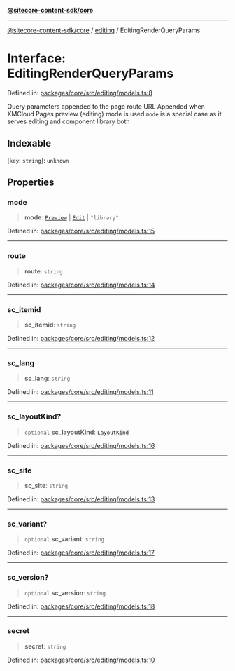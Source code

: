 [**@sitecore-content-sdk/core**](../../README.md)

***

[@sitecore-content-sdk/core](../../README.md) / [editing](../README.md) / EditingRenderQueryParams

# Interface: EditingRenderQueryParams

Defined in: [packages/core/src/editing/models.ts:8](https://github.com/Sitecore/xmc-jss-dev/blob/a044b326cf7fdf7e220ec3cd173873f1315ba099/packages/core/src/editing/models.ts#L8)

Query parameters appended to the page route URL
Appended when XMCloud Pages preview (editing) mode is used
`mode` is a special case as it serves editing and component library both

## Indexable

\[`key`: `string`\]: `unknown`

## Properties

### mode

> **mode**: [`Preview`](../../layout/enumerations/LayoutServicePageState.md#preview) \| [`Edit`](../../layout/enumerations/LayoutServicePageState.md#edit) \| `"library"`

Defined in: [packages/core/src/editing/models.ts:15](https://github.com/Sitecore/xmc-jss-dev/blob/a044b326cf7fdf7e220ec3cd173873f1315ba099/packages/core/src/editing/models.ts#L15)

***

### route

> **route**: `string`

Defined in: [packages/core/src/editing/models.ts:14](https://github.com/Sitecore/xmc-jss-dev/blob/a044b326cf7fdf7e220ec3cd173873f1315ba099/packages/core/src/editing/models.ts#L14)

***

### sc\_itemid

> **sc\_itemid**: `string`

Defined in: [packages/core/src/editing/models.ts:12](https://github.com/Sitecore/xmc-jss-dev/blob/a044b326cf7fdf7e220ec3cd173873f1315ba099/packages/core/src/editing/models.ts#L12)

***

### sc\_lang

> **sc\_lang**: `string`

Defined in: [packages/core/src/editing/models.ts:11](https://github.com/Sitecore/xmc-jss-dev/blob/a044b326cf7fdf7e220ec3cd173873f1315ba099/packages/core/src/editing/models.ts#L11)

***

### sc\_layoutKind?

> `optional` **sc\_layoutKind**: [`LayoutKind`](../enumerations/LayoutKind.md)

Defined in: [packages/core/src/editing/models.ts:16](https://github.com/Sitecore/xmc-jss-dev/blob/a044b326cf7fdf7e220ec3cd173873f1315ba099/packages/core/src/editing/models.ts#L16)

***

### sc\_site

> **sc\_site**: `string`

Defined in: [packages/core/src/editing/models.ts:13](https://github.com/Sitecore/xmc-jss-dev/blob/a044b326cf7fdf7e220ec3cd173873f1315ba099/packages/core/src/editing/models.ts#L13)

***

### sc\_variant?

> `optional` **sc\_variant**: `string`

Defined in: [packages/core/src/editing/models.ts:17](https://github.com/Sitecore/xmc-jss-dev/blob/a044b326cf7fdf7e220ec3cd173873f1315ba099/packages/core/src/editing/models.ts#L17)

***

### sc\_version?

> `optional` **sc\_version**: `string`

Defined in: [packages/core/src/editing/models.ts:18](https://github.com/Sitecore/xmc-jss-dev/blob/a044b326cf7fdf7e220ec3cd173873f1315ba099/packages/core/src/editing/models.ts#L18)

***

### secret

> **secret**: `string`

Defined in: [packages/core/src/editing/models.ts:10](https://github.com/Sitecore/xmc-jss-dev/blob/a044b326cf7fdf7e220ec3cd173873f1315ba099/packages/core/src/editing/models.ts#L10)
